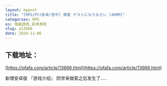 ```yaml
---
layout: mypost
title: "[RPG/PC+安卓/官中] 做客 ゲストになりなさい [400M]"
categories: RPG
os: 电脑游戏,安卓游戏
slug: a13666
date: 2024-11-06
---
```


## 下载地址：

[https://qfafa.com/article/13666.html](https://qfafa.com/article/13666.html)

新增安卓版
『游戏介绍』
同学来做客之后发生了.....